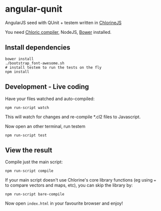 angular-qunit
=============

AngularJS seed with QUnit + testem written in [ChlorineJS](https://github.com/chlorinejs)

You need [Chloric compiler](https://github.com/chlorinejs/chloric), NodeJS, [Bower](https://github.com/twitter/bower) installed.

Install dependencies
------------------

```
bower install
./bootstrap_font-awesome.sh
# install testem to run the tests on the fly
npm install
```
Development - Live coding
-----------------------

Have your files watched and auto-compiled:
```
npm run-script watch
```
This will watch for changes and re-compile *.cl2 files to Javascript.

Now open an other terminal, run testem
```
npm run-script test
```

View the result
--------------

Compile just the main script:
```
npm run-script compile
```
If your main script doesn't use Chlorine's core library functions (eg using `=` to
compare vectors and maps, etc), you can skip the library by:
```
npm run-script bare-compile
```
Now open `index.html` in your favourite browser and enjoy!

